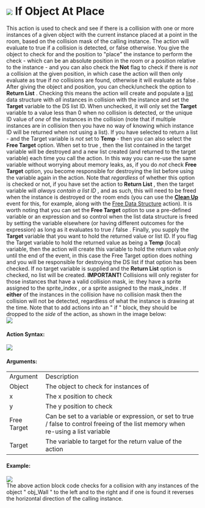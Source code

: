 #  ![](https://gms.magecorn.com/Manual/assets/Images/Scripting_Reference/Drag_And_Drop/Reference/Collisions/i_Collision_At.png) If Object At Place

This action is used to check and see if there is a collision with one or
more instances of a given object with the current instance placed at a
point in the room, based on the collision mask of the calling instance.
The action will evaluate to true if a collision is detected, or false
otherwise. You give the object to check for and the position to "place"
the instance to perform the check - which can be an absolute position in
the room or a position relative to the instance - and you can also check
the **Not** flag to check if there is *not* a collision at the given
position, in which case the action will then only evaluate as true if
*no* collisions are found, otherwise it will evaluate as false . After
giving the object and position, you can check/uncheck the option to
**Return List** . Checking this means the action will create and
populate a [list](../Data_Structures/Data_Structure_Actions) data
structure with *all* instances in collision with the instance and set
the **Target** variable to the DS list ID. When unchecked, it will only
set the **Target** variable to a value less than 0 when no collision is
detected, or the unique ID value of *one* of the instances in the
collision (note that if multiple instances are in collision then you
have no way of knowing which instance ID will be returned when not using
a list). If you have selected to return a list - and the Target variable
is *not* set to **Temp** - then you can also select the **Free Target**
option. When set to true , then the list contained in the target
variable will be destroyed and a new list created (and returned to the
target variable) each time you call the action. In this way you can
re-use the same variable without worrying about memory leaks, as, if you
do *not* check **Free Target** option, you become responsible for
destroying the list before using the variable again in the action. Note
that *regardless* of whether this option is checked or not, if you have
set the action to **Return List** , then the target variable will
*always contain a list ID* , and as such, this will need to be freed
when the instance is destroyed or the room ends (you can use the
[**Clean
Up**](../../../The_Asset_Editors/Object_Properties/Object_Events)
event for this, for example, along with the [Free Data
Structure](../Data_Structures/Free_Data_Structure) action). It is
worth noting that you can set the **Free Target** option to use a
pre-defined variable or an expression and so control when the list data
structure is freed by setting the variable elsewhere (or having
different outcomes for the expression) as long as it evaluates to true /
false . Finally, you supply the **Target** variable that you want to
hold the returned value or list ID. If you flag the Target variable to
hold the returned value as being a **Temp** (local) variable, then the
action will create this variable to hold the return value *only* until
the end of the event, in this case the Free Target option does nothing
and you will be responsible for destroying the DS list if that option
has been checked. If no target variable is supplied and the **Return
List** option is checked, no list will be created. **IMPORTANT!**
Collisions will only register for those instances that have a valid
collision mask, ie: they have a sprite assigned to the sprite_index , or
a sprite assigned to the mask_index . If **either** of the instances in
the collision have no collision mask then the collision will not be
detected, regardless of what the instance is drawing at the time. Note
that to add actions into an " if " block, they should be dropped to the
*side* of the action, as shown in the image below:  
![](https://gms.magecorn.com/Manual/assets/Images/Scripting_Reference/Drag_And_Drop/Reference/Collisions/If_Collision_At.png)  

#### Action Syntax:

  
![](https://gms.magecorn.com/Manual/assets/Images/Scripting_Reference/Drag_And_Drop/Reference/Collisions/a_Collision_At.png)  

#### Arguments:

|             |                                                                                                                                        |
|-------------|----------------------------------------------------------------------------------------------------------------------------------------|
| Argument    | Description                                                                                                                            |
| Object      | The object to check for instances of                                                                                                   |
| x           | The x position to check                                                                                                                |
| y           | The y position to check                                                                                                                |
| Free Target | Can be set to a variable or expression, or set to true / false to control freeing of the list memory when re-using a list variable     |
| Target      | The variable to target for the return value of the action                                                                              |

#### Example:

  
![](https://gms.magecorn.com/Manual/assets/Images/Scripting_Reference/Drag_And_Drop/Reference/Collisions/e_Collision_At.png)  
The above action block code checks for a collision with any instances of
the object " obj_Wall " to the left and to the right and if one is found
it reverses the horizontal direction of the calling instance.
